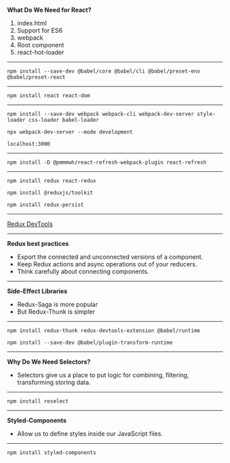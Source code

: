 **What Do We Need for React?**
1. index.html
2. Support for ES6
3. webpack
4. Root component
5. react-hot-loader

---

```
npm install --save-dev @babel/core @babel/cli @babel/preset-env @babel/preset-react
```

---

```
npm install react react-dom
```

---

```
npm install --save-dev webpack webpack-cli webpack-dev-server style-loader css-loader babel-loader
```

```
npx webpack-dev-server --mode development
```

```
localhost:3000
```

---

```
npm install -D @pmmmwh/react-refresh-webpack-plugin react-refresh
```

---

```
npm install redux react-redux
```

```
npm install @reduxjs/toolkit
```

```
npm install redux-persist
```

---

[Redux DevTools](https://chrome.google.com/webstore/detail/redux-devtools/lmhkpmbekcpmknklioeibfkpmmfibljd)

---

**Redux best practices**
- Export the connected and unconnected versions of a component.
- Keep Redux actions and async operations out of your reducers.
- Think carefully about connecting components.

---

**Side-Effect Libraries**
- Redux-Saga is more popular
- But Redux-Thunk is simpler

---

```
npm install redux-thunk redux-devtools-extension @babel/runtime
```

```
npm install --save-dev @babel/plugin-transform-runtime
```

---

**Why Do We Need Selectors?**
- Selectors give us a place to put logic for combining, filtering, transforming storing data.

---

```
npm install reselect
```

---

**Styled-Components**
- Allow us to define styles inside our JavaScript files.

---

```
npm install styled-components
```